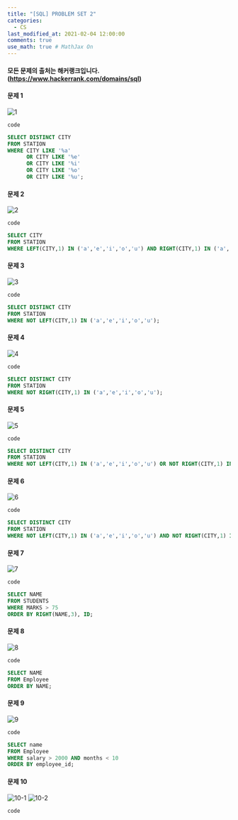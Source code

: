 ```yaml
---
title: "[SQL] PROBLEM SET 2"
categories: 
  - CS
last_modified_at: 2021-02-04 12:00:00
comments: true
use_math: true # MathJax On
---
```


#### 모든 문제의 출처는 해커랭크입니다. (https://www.hackerrank.com/domains/sql)

#### 문제 1
![1](https://user-images.githubusercontent.com/62474292/106748687-f05a1700-6668-11eb-82cc-465968f29798.JPG)

`code`
```sql
SELECT DISTINCT CITY
FROM STATION
WHERE CITY LIKE '%a'
      OR CITY LIKE '%e'
      OR CITY LIKE '%i'
      OR CITY LIKE '%o'
      OR CITY LIKE '%u';
```

#### 문제 2
![2](https://user-images.githubusercontent.com/62474292/106748694-f18b4400-6668-11eb-84bb-daf24f4205f1.JPG)

`code`
```sql
SELECT CITY
FROM STATION
WHERE LEFT(CITY,1) IN ('a','e','i','o','u') AND RIGHT(CITY,1) IN ('a','e','i','o','u');
```

#### 문제 3
![3](https://user-images.githubusercontent.com/62474292/106748695-f18b4400-6668-11eb-9d24-042e865947bc.JPG)

`code`
```sql
SELECT DISTINCT CITY
FROM STATION
WHERE NOT LEFT(CITY,1) IN ('a','e','i','o','u'); 
```

#### 문제 4
![4](https://user-images.githubusercontent.com/62474292/106748698-f223da80-6668-11eb-9da2-9d4edce05a04.JPG)

`code`
```sql
SELECT DISTINCT CITY
FROM STATION
WHERE NOT RIGHT(CITY,1) IN ('a','e','i','o','u');
```

#### 문제 5
![5](https://user-images.githubusercontent.com/62474292/106748699-f223da80-6668-11eb-8cb7-d92db141c789.JPG)

`code`
```sql
SELECT DISTINCT CITY
FROM STATION
WHERE NOT LEFT(CITY,1) IN ('a','e','i','o','u') OR NOT RIGHT(CITY,1) IN ('a','e','i','o','u');
```

#### 문제 6
![6](https://user-images.githubusercontent.com/62474292/106748701-f2bc7100-6668-11eb-9c2b-0df4683c7f0c.JPG)

`code`
```sql
SELECT DISTINCT CITY
FROM STATION
WHERE NOT LEFT(CITY,1) IN ('a','e','i','o','u') AND NOT RIGHT(CITY,1) IN ('a','e','i','o','u');
```

#### 문제 7
![7](https://user-images.githubusercontent.com/62474292/106748706-f3550780-6668-11eb-93a4-39d7466bec2d.JPG)

`code`
```sql
SELECT NAME
FROM STUDENTS
WHERE MARKS > 75
ORDER BY RIGHT(NAME,3), ID;
```

#### 문제 8
![8](https://user-images.githubusercontent.com/62474292/106748709-f3ed9e00-6668-11eb-936d-76f01dcb3e9d.JPG)

`code`
```sql
SELECT NAME
FROM Employee
ORDER BY NAME;
```

#### 문제 9
![9](https://user-images.githubusercontent.com/62474292/106748710-f3ed9e00-6668-11eb-9e40-4765943e31d0.JPG)

`code`
```sql
SELECT name
FROM Employee
WHERE salary > 2000 AND months < 10
ORDER BY employee_id;
```

#### 문제 10
![10-1](https://user-images.githubusercontent.com/62474292/106748711-f4863480-6668-11eb-9a01-b7362c59e67b.JPG)
![10-2](https://user-images.githubusercontent.com/62474292/106748715-f4863480-6668-11eb-9752-57f2495f7b63.JPG)

`code`
```sql

```

